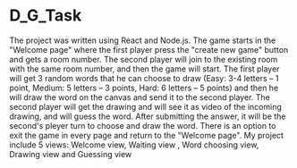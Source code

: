 # D_G_Task
The project was written using React and Node.js.
The game starts in the "Welcome page" where the first player press the "create new game" button and gets a room number. The second player will join to the existing room with the same room number, and then the game will start.
The first player will get 3 random words that he can choose to draw (Easy: 3-4 letters – 1 point, Medium: 5 letters – 3 points, Hard: 6 letters – 5 points) and then he will draw the word on the canvas and send it to the second player. 
The second player will get the drawing and will see it as video of the incoming drawing, and will guess the word. After submitting the answer, it will be the second's pleyer turn to choose and draw the word. There is an option to exit the game in every page and return to the "Welcome page".
My project include 5 views: Welcome view, Waiting view , Word choosing view, Drawing view and Guessing view
